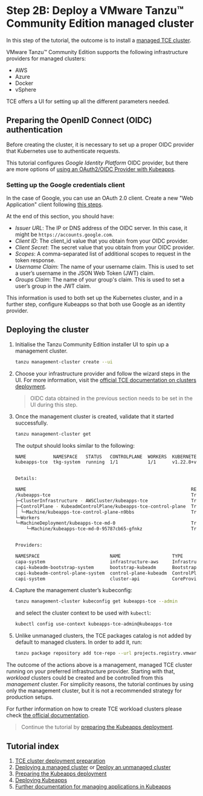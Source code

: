 # Step 2B: Deploy a VMware Tanzu™ Community Edition managed cluster

In this step of the tutorial, the outcome is to install a [managed TCE cluster](https://tanzucommunityedition.io/docs/v0.12/planning/#managed-cluster).

VMware Tanzu™ Community Edition supports the following infrastructure providers for managed clusters:

- AWS
- Azure
- Docker
- vSphere

TCE offers a UI for setting up all the different parameters needed.

## Preparing the OpenID Connect (OIDC) authentication

Before creating the cluster, it is necessary to set up a proper OIDC provider that Kubernetes use to authenticate requests.

This tutorial configures _Google Identity Platform_ OIDC provider, but there are more options of [using an OAuth2/OIDC Provider with Kubeapps](https://github.com/vmware-tanzu/kubeapps/blob/main/site/content/docs/latest/tutorials/using-an-OIDC-provider.md).

### Setting up the Google credentials client

In the case of Google, you can use an OAuth 2.0 client.
Create a new "Web Application" client following [this steps](https://support.google.com/cloud/answer/6158849?hl=en).

At the end of this section, you should have:

- _Issuer URL_: The IP or DNS address of the OIDC server. In this case, it might be `https://accounts.google.com`.
- _Client ID_: The client_id value that you obtain from your OIDC provider.
- _Client Secret_: The secret value that you obtain from your OIDC provider.
- _Scopes_: A comma-separated list of additional scopes to request in the token response.
- _Username Claim_: The name of your username claim. This is used to set a user’s username in the JSON Web Token (JWT) claim.
- _Groups Claim_: The name of your group's claim. This is used to set a user’s group in the JWT claim.

This information is used to both set up the Kubernetes cluster, and in a further step, configure Kubeapps so that both use Google as an identity provider.

## Deploying the cluster

1. Initialise the Tanzu Community Edition installer UI to spin up a management cluster.

   ```bash
   tanzu management-cluster create --ui
   ```

2. Choose your infrastructure provider and follow the wizard steps in the UI. For more information, visit the [official TCE documentation on clusters deployment](https://tanzucommunityedition.io/docs/v0.12/getting-started/#deploy-clusters).

   > OIDC data obtained in the previous section needs to be set in the UI during this step.

3. Once the management cluster is created, validate that it started successfully.

   ```bash
   tanzu management-cluster get
   ```

   The output should looks similar to the following:

   ```bash
   NAME          NAMESPACE   STATUS   CONTROLPLANE  WORKERS  KUBERNETES        ROLES       PLAN
   kubeapps-tce  tkg-system  running  1/1           1/1      v1.22.8+vmware.1  management  dev


   Details:

   NAME                                                             READY  SEVERITY  REASON  SINCE  MESSAGE
   /kubeapps-tce                                                    True                     3m37s
   ├─ClusterInfrastructure - AWSCluster/kubeapps-tce                True                     3m42s
   ├─ControlPlane - KubeadmControlPlane/kubeapps-tce-control-plane  True                     3m37s
   │ └─Machine/kubeapps-tce-control-plane-n9bbs                     True                     3m42s
   └─Workers
   └─MachineDeployment/kubeapps-tce-md-0                            True                     3m54s
       └─Machine/kubeapps-tce-md-0-95787cb65-gfnkz                  True                     3m42s


   Providers:

   NAMESPACE                          NAME                   TYPE                    PROVIDERNAME  VERSION  WATCHNAMESPACE
   capa-system                        infrastructure-aws     InfrastructureProvider  aws           v1.2.0
   capi-kubeadm-bootstrap-system      bootstrap-kubeadm      BootstrapProvider       kubeadm       v1.0.1
   capi-kubeadm-control-plane-system  control-plane-kubeadm  ControlPlaneProvider    kubeadm       v1.0.1
   capi-system                        cluster-api            CoreProvider            cluster-api   v1.0.1
   ```

4. Capture the management cluster’s kubeconfig:

   ```bash
   tanzu management-cluster kubeconfig get kubeapps-tce --admin
   ```

   and select the cluster context to be used with `kubectl`:

   ```bash
   kubectl config use-context kubeapps-tce-admin@kubeapps-tce
   ```

5. Unlike unmanaged clusters, the TCE packages catalog is not added by default to managed clusters. In order to add it, run:

   ```bash
   tanzu package repository add tce-repo --url projects.registry.vmware.com/tce/main:0.12.0 --namespace tanzu-package-repo-global
   ```

The outcome of the actions above is a management, managed TCE cluster running on your preferred infrastructure provider. Starting with that, _workload_ clusters could be created and be controlled from this _management_ cluster. For simplicity reasons, the tutorial continues by using only the management cluster, but it is not a recommended strategy for production setups.

For further information on how to create TCE workload clusters please check [the official documentation](https://tanzucommunityedition.io/docs/v0.12/getting-started/#deploy-a-workload-cluster).

> Continue the tutorial by [preparing the Kubeapps deployment](./03-preparing-kubeapps-deployment.md).

## Tutorial index

1. [TCE cluster deployment preparation](./01-TCE-cluster-preparation.md)
2. [Deploying a managed cluster](./02-TCE-managed-cluster.md) or [Deploy an unmanaged cluster](./02-TCE-unmanaged-cluster.md)
3. [Preparing the Kubeapps deployment](./03-preparing-kubeapps-deployment.md)
4. [Deploying Kubeapps](./04-deploying-kubeapps.md)
5. [Further documentation for managing applications in Kubeapps](./05-managing-applications.md)